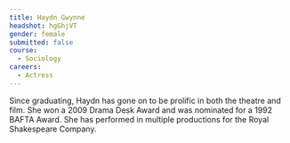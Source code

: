 ```yaml
---
title: Haydn Gwynne
headshot: hgGhjVT
gender: female
submitted: false
course: 
  - Sociology
careers:
  - Actress
---
```


Since graduating, Haydn has gone on to be prolific in both the theatre and film. She won a 2009 Drama Desk Award and was nominated for a 1992 BAFTA Award. She has performed in multiple productions for the Royal Shakespeare Company.
